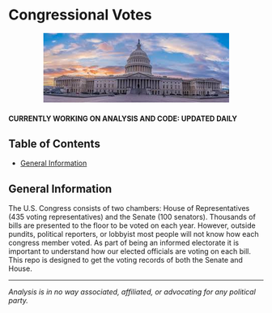 # Congressional Votes
<p align="center">
  <img src="images/congress.jpg">
</p>
<h4>CURRENTLY WORKING ON ANALYSIS AND CODE: UPDATED DAILY</h4>

## Table of Contents

* [General Information](#general-information)

## General Information
<p>The U.S. Congress consists of two chambers: House of Representatives (435 voting representatives) and the Senate (100 senators).  Thousands of bills are presented to the floor to be voted on each year.  However, outside pundits, political reporters, or lobbyist most people will not know how each congress member voted.  As part of being an informed electorate it is important to understand how our elected officials are voting on each bill.  This repo is designed to get the voting records of both the Senate and House.</p><hr>
<p style="font-style: italic;">Analysis is in no way associated, affiliated, or advocating for any political party.</p> 